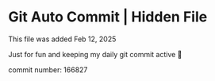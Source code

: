 # Git Auto Commit | Hidden File

This file was added Feb 12, 2025

Just for fun and keeping my daily git commit active 🤪

commit number: 166827
